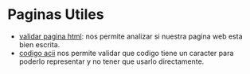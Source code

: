 # Paginas Utiles

+ [validar pagina html](https://validator.w3.org/): nos permite analizar si nuestra pagina web esta bien escrita.
+ [codigo acii](https://elcodigoascii.com.ar/) nos permite validar que codigo tiene un caracter para poderlo representar y no tener que usarlo directamente.